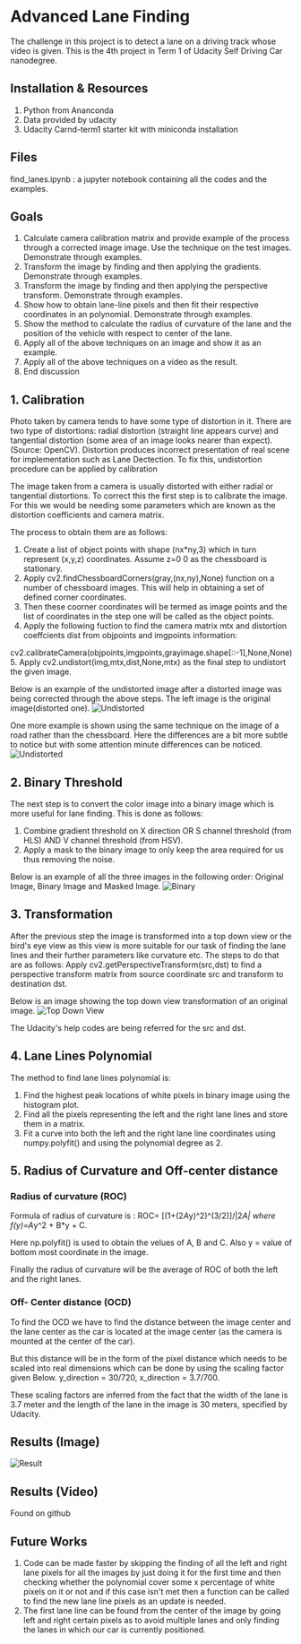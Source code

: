 
[//]: # (Image References)

[image1]: ./carUndistort.png "Undistorted"
[image2]: ./chessboard.png "Undistorted"
[image3]: ./laneBinary.png "Binary"
[image4]: ./result.png "Result"
[image5]: ./birdsEye.png "Top Down View"

# Advanced Lane Finding
The challenge in this project is to detect a lane on a driving track whose video is given. This is the 4th project in Term 1 of Udacity Self Driving Car nanodegree.
## Installation & Resources
1. Python from Ananconda
2. Data provided by udacity
3. Udacity Carnd-term1 starter kit with miniconda installation

## Files
find_lanes.ipynb : a jupyter notebook containing all the codes and the examples.

## Goals
1. Calculate camera calibration matrix and provide example of the process through a corrected image image. Use the technique on the test images. Demonstrate through examples.
2. Transform the image by finding and then applying the gradients. Demonstrate through examples.
3. Transform the image by finding and then applying the perspective transform. Demonstrate through examples.
4. Show how to obtain lane-line pixels and then fit their  respective coordinates in an polynomial. Demonstrate through examples.
5. Show the method to calculate the radius of curvature of the lane and the position of the vehicle with respect to center of the lane.
6. Apply all of the above techniques on an image and show it as an example.
7. Apply all of the above techniques on a video as the result.
8. End discussion

## 1. Calibration
Photo taken by camera tends to have some type of distortion in it. There are two type of distortions: radial distortion (straight line appears curve) and tangential distortion (some area of an image looks nearer than expect). (Source: OpenCV). Distortion produces incorrect presentation of real scene for implementation such as Lane Dectection. To fix this, undistortion procedure can be applied by calibration

The image taken from a camera is usually distorted with either radial or tangential distortions. To correct this the first step is to calibrate the image. For this we would be needing some parameters which are known as the distortion coefficients and camera matrix.

The process to obtain them are as follows:
1. Create a list of object points with shape (nx*ny,3) which in turn represent (x,y,z) coordinates. Assume z=0 0 as the chessboard is stationary.
2. Apply cv2.findChessboardCorners(gray,(nx,ny),None) function on a number of chessboard images. This will help in obtaining a set of defined corner coordinates.
3. Then these coorner coordinates will be termed as image points and the list of coordinates in the step one will be called as the object points.
4. Apply the following fuction to find the camera matrix mtx and distortion coeffcients dist from objpoints and imgpoints information:

  cv2.calibrateCamera(objpoints,imgpoints,grayimage.shape[::-1],None,None)
5. Apply cv2.undistort(img,mtx,dist,None,mtx) as the final step to undistort the given image.



Below is an example of the undistorted image after a distorted image was being corrected through the above steps.
The left image is the original image(distorted one).
![][image2]


One more example is shown using the same technique on the image of a road rather than the chessboard. Here the differences are a bit more subtle to notice but with some attention minute differences can be noticed.
![][image1]

## 2. Binary Threshold
The next step is to convert the color image into a binary image which is more useful for lane finding. This is done as follows:
1. Combine gradient threshold on X direction OR S channel threshold (from HLS) AND V channel threshold (from HSV).
2. Apply a mask to the binary image to only keep the area required for us thus removing the noise.


Below is an example of all the three images in the following order: Original Image, Binary Image and Masked Image.
![][image3]

## 3. Transformation
After the previous step the image is transformed into a top down view or the bird's eye view as this view is more suitable for our task of finding the lane lines and their further parameters like curvature etc. The steps to do that are as follows:
 Apply cv2.getPerspectiveTransform(src,dst) to find a perspective transform matrix from source coordinate src and transform to destination dst.

 Below is an image showing the top down view transformation of an original image.
![][image5]

The Udacity's help codes are being referred for the src and dst.

## 4. Lane Lines Polynomial
The method to find lane lines polynomial is:

1. Find the highest peak locations of white pixels in binary image using the histogram plot.
2. Find all the pixels representing the left and the right lane lines and store them in a matrix.
3. Fit a curve into both the left and the right lane line coordinates using numpy.polyfit() and using the polynomial degree as 2.

## 5. Radius of Curvature and Off-center distance
### Radius of curvature (ROC)
Formula of radius of curvature is : ROC= [(1+(2*A*y)^2)^(3/2)]/|2*A| where f(y)=A*y^2 + B*y + C.

Here np.polyfit() is used to obtain the velues of A, B and C.
Also y = value of bottom most coordinate in the image.

Finally the radius of curvature will be the average of ROC of both the left and the right lanes.

### Off- Center distance (OCD)

To find the OCD we have to find the distance between the image center and the lane center as the car is located at the image center (as the camera is mounted at the center of the car).

But this distance will be in the form of the pixel distance which needs to be scaled into real dimensions which can be done by using the scaling factor given Below.
y_direction = 30/720, x_direction = 3.7/700.

These  scaling factors are inferred from the fact that the width of the lane is 3.7 meter and the length of the lane in the image is 30 meters, specified by Udacity.

## Results (Image)
![][image4]

## Results (Video)

Found on github

## Future Works
1. Code can be made faster by skipping the finding of all the left and right lane pixels for all the images by just doing it for the first time and then checking whether the polynomial cover some x percentage of white pixels on it or not and if this case isn't met then a function can be called to find the new lane line pixels as an update is needed.
2. The first lane line can be found from the center of the image by going left and right certain pixels as to avoid multiple lanes and only finding the lanes in which our car is currently positioned.

